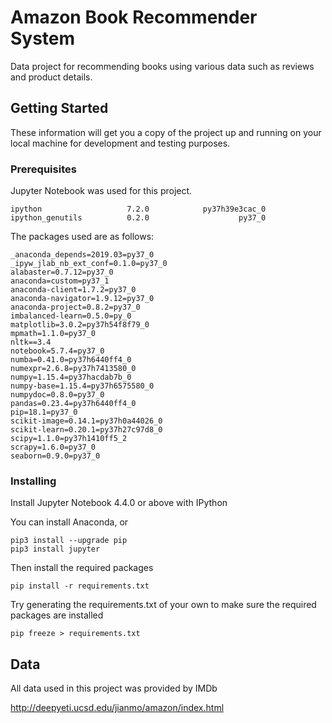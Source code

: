 # Amazon Book Recommender System

Data project for recommending books using various data such as reviews and product details.


## Getting Started

These information will get you a copy of the project up and running on your local machine for development and testing purposes.

### Prerequisites

Jupyter Notebook was used for this project.
```
ipython                   7.2.0            py37h39e3cac_0  
ipython_genutils          0.2.0                    py37_0  
```

The packages used are as follows:

```
_anaconda_depends=2019.03=py37_0
_ipyw_jlab_nb_ext_conf=0.1.0=py37_0
alabaster=0.7.12=py37_0
anaconda=custom=py37_1
anaconda-client=1.7.2=py37_0
anaconda-navigator=1.9.12=py37_0
anaconda-project=0.8.2=py37_0
imbalanced-learn=0.5.0=py_0
matplotlib=3.0.2=py37h54f8f79_0
mpmath=1.1.0=py37_0
nltk==3.4
notebook=5.7.4=py37_0
numba=0.41.0=py37h6440ff4_0
numexpr=2.6.8=py37h7413580_0
numpy=1.15.4=py37hacdab7b_0
numpy-base=1.15.4=py37h6575580_0
numpydoc=0.8.0=py37_0
pandas=0.23.4=py37h6440ff4_0
pip=18.1=py37_0
scikit-image=0.14.1=py37h0a44026_0
scikit-learn=0.20.1=py37h27c97d8_0
scipy=1.1.0=py37h1410ff5_2
scrapy=1.6.0=py37_0
seaborn=0.9.0=py37_0
```

### Installing

Install Jupyter Notebook 4.4.0 or above with IPython

You can install Anaconda, or

```
pip3 install --upgrade pip
pip3 install jupyter
```

Then install the required packages

```
pip install -r requirements.txt 
```

Try generating the requirements.txt of your own to make sure the required packages are installed

```
pip freeze > requirements.txt
```


## Data

All data used in this project was provided by IMDb

http://deepyeti.ucsd.edu/jianmo/amazon/index.html



